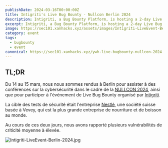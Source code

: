 ```yaml
---
publishDate: 2024-03-16T00:00:00Z
title: Intigriti's Live Bug Bounty - Nullcon Berlin 2024
description: Intigriti, a Bug Bounty Platform, is hosting a 2-day Live Bug Bounty during the Nullcon 2024 in Berlin
excerpt: Intigriti, a Bug Bounty Platform, is hosting a 2-day Live Bug Bounty during the Nullcon 2024 in Berlin
image: https://sec101.xanhacks.xyz/assets/images/Intigriti-LiveEvent-Berlin-2024.jpg
category: event
tags:
  - bugbounty
  - event
canonical: https://sec101.xanhacks.xyz/ywh-live-bugbounty-nullcon-2024
---
```


## TL;DR

Du 14 au 15 mars, nous nous sommes rendus à Berlin pour assister à des conférences sur la cybersécurité dans le cadre de la [NULLCON 2024](https://berlin2024.nullcon.net/), ainsi que pour participer à l'événement de Live Bug Bounty organisé par [Intigriti](https://www.intigriti.com/).

La cible des tests de sécurité était l'entreprise [Nestlé](https://www.nestle.com/), une société suisse basée à Vevey, qui est la plus grande entreprise de nourriture et de boisson au monde.

Au cours de ces deux jours, nous avons rapporté plusieurs vulnérabilités de criticité moyenne à élevée.

![Intigriti-LiveEvent-Berlin-2024.jpg](/assets/images/Intigriti-LiveEvent-Berlin-2024-square.jpg)